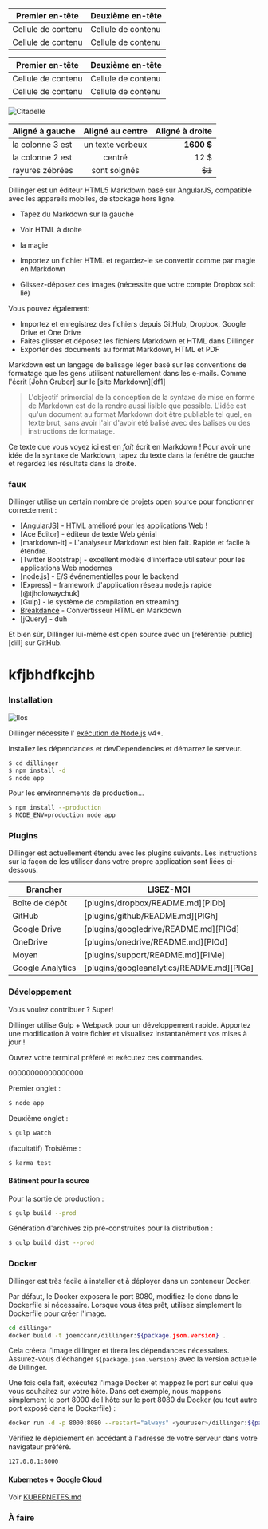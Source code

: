 Premier en-tête | Deuxième en-tête
--- | ---
Cellule de contenu | Cellule de contenu
Cellule de contenu | Cellule de contenu

Premier en-tête | Deuxième en-tête
--- | ---
Cellule de contenu | Cellule de contenu
Cellule de contenu | Cellule de contenu

![Citadelle](https://vignette.wikia.nocookie.net/masseffect/images/d/d7/MassEffect2Citadel.jpg/revision/latest?cb=20100721191415)

Aligné à gauche | Aligné au centre | Aligné à droite
:-- | :-: | --:
la colonne 3 est | un texte verbeux | **1600 $**
la colonne 2 est | centré | 12 $
rayures zébrées | sont soignés | ~~$1~~

Dillinger est un éditeur HTML5 Markdown basé sur AngularJS, compatible avec les appareils mobiles, de stockage hors ligne.

- Tapez du Markdown sur la gauche
- Voir HTML à droite
- la magie


- Importez un fichier HTML et regardez-le se convertir comme par magie en Markdown
- Glissez-déposez des images (nécessite que votre compte Dropbox soit lié)

Vous pouvez également:

- Importez et enregistrez des fichiers depuis GitHub, Dropbox, Google Drive et One Drive
- Faites glisser et déposez les fichiers Markdown et HTML dans Dillinger
- Exporter des documents au format Markdown, HTML et PDF

Markdown est un langage de balisage léger basé sur les conventions de formatage que les gens utilisent naturellement dans les e-mails. Comme l'écrit [John Gruber] sur le [site Markdown][df1]

> L'objectif primordial de la conception de la syntaxe de mise en forme de Markdown est de la rendre aussi lisible que possible. L'idée est qu'un document au format Markdown doit être publiable tel quel, en texte brut, sans avoir l'air d'avoir été balisé avec des balises ou des instructions de formatage.

Ce texte que vous voyez ici est en *fait* écrit en Markdown ! Pour avoir une idée de la syntaxe de Markdown, tapez du texte dans la fenêtre de gauche et regardez les résultats dans la droite.

### faux

Dillinger utilise un certain nombre de projets open source pour fonctionner correctement :

- [AngularJS] - HTML amélioré pour les applications Web !
- [Ace Editor] - éditeur de texte Web génial
- [markdown-it] - L'analyseur Markdown est bien fait. Rapide et facile à étendre.
- [Twitter Bootstrap] - excellent modèle d'interface utilisateur pour les applications Web modernes
- [node.js] - E/S événementielles pour le backend
- [Express] - framework d'application réseau node.js rapide [@tjholowaychuk]
- [Gulp] - le système de compilation en streaming
- [Breakdance](https://breakdance.github.io/breakdance/) - Convertisseur HTML en Markdown
- [jQuery] - duh

Et bien sûr, Dillinger lui-même est open source avec un [référentiel public][dill] sur GitHub.

# kfjbhdfkcjhb

### Installation

![Ilos](https://lh3.googleusercontent.com/proxy/DDV8a7sLIWurhJtW8Ego9bq-JlwpfFFoR0tkLJQKKYXEXoWHB6ZUP5jGKD2VcYt3z1QVsgcn6L3GoU1ns8m9fvi3U51GzddA70ZUMHgzHvjl4-i7YOJY9cShBPrfjUhMQhxaJ97WFBp612XmjMXVGypfGkiBarN4PWxhiHkiYYNW7HGbtTpOcyt9GQ4Q23C2noxLTWFXZMcQZhRpQA_qzu2n6_H6CPViBnhSHpEl4JZAPaGCSJqgZg)

Dillinger nécessite l' [exécution de Node.js](https://nodejs.org/) v4+.

Installez les dépendances et devDependencies et démarrez le serveur.

```sh
$ cd dillinger
$ npm install -d
$ node app
```

Pour les environnements de production...

```sh
$ npm install --production
$ NODE_ENV=production node app
```

### Plugins

Dillinger est actuellement étendu avec les plugins suivants. Les instructions sur la façon de les utiliser dans votre propre application sont liées ci-dessous.

Brancher | LISEZ-MOI
--- | ---
Boîte de dépôt | [plugins/dropbox/README.md][PlDb]
GitHub | [plugins/github/README.md][PlGh]
Google Drive | [plugins/googledrive/README.md][PlGd]
OneDrive | [plugins/onedrive/README.md][PlOd]
Moyen | [plugins/support/README.md][PlMe]
Google Analytics | [plugins/googleanalytics/README.md][PlGa]

### Développement

Vous voulez contribuer ? Super!

Dillinger utilise Gulp + Webpack pour un développement rapide. Apportez une modification à votre fichier et visualisez instantanément vos mises à jour !

Ouvrez votre terminal préféré et exécutez ces commandes.

00000000000000000

Premier onglet :

```sh
$ node app
```

Deuxième onglet :

```sh
$ gulp watch
```

(facultatif) Troisième :

```sh
$ karma test
```

#### Bâtiment pour la source

Pour la sortie de production :

```sh
$ gulp build --prod
```

Génération d'archives zip pré-construites pour la distribution :

```sh
$ gulp build dist --prod
```

### Docker

Dillinger est très facile à installer et à déployer dans un conteneur Docker.

Par défaut, le Docker exposera le port 8080, modifiez-le donc dans le Dockerfile si nécessaire. Lorsque vous êtes prêt, utilisez simplement le Dockerfile pour créer l'image.

```sh
cd dillinger
docker build -t joemccann/dillinger:${package.json.version} .
```

Cela créera l'image dillinger et tirera les dépendances nécessaires. Assurez-vous d'échanger `${package.json.version}` avec la version actuelle de Dillinger.

Une fois cela fait, exécutez l'image Docker et mappez le port sur celui que vous souhaitez sur votre hôte. Dans cet exemple, nous mappons simplement le port 8000 de l'hôte sur le port 8080 du Docker (ou tout autre port exposé dans le Dockerfile) :

```sh
docker run -d -p 8000:8080 --restart="always" <youruser>/dillinger:${package.json.version}
```

Vérifiez le déploiement en accédant à l'adresse de votre serveur dans votre navigateur préféré.

```sh
127.0.0.1:8000
```

#### Kubernetes + Google Cloud

Voir [KUBERNETES.md](https://github.com/joemccann/dillinger/blob/master/KUBERNETES.md)

### À faire
